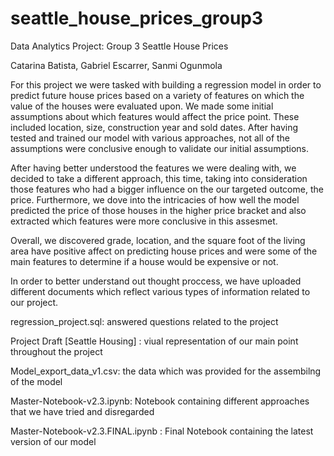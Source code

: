 # seattle_house_prices_group3
Data Analytics Project: Group 3 Seattle House Prices

Catarina Batista, Gabriel Escarrer, Sanmi Ogunmola

For this project we were tasked with building a regression model in order to predict future house prices based on a variety of features on which the value of the houses were evaluated upon. We made some initial assumptions about which features would affect the price point. These included location, size, construction year and sold dates. After having tested and trained our model with various approaches, not all of the assumptions were conclusive enough to validate our initial assumptions. 

After having better understood the features we were dealing with, we decided to take a different approach, this time, taking into consideration those features who had a bigger influence on the our targeted outcome, the price. 
Furthermore, we dove into the intricacies of how well the model predicted the price of those houses in the higher price bracket and also extracted which features were more conclusive in this assesmet.

Overall, we discovered grade, location, and the square foot of the living area have positive affect on predicting house prices and were some of the main features to determine if a house would be expensive or not.

In order to better understand out thought proccess, we have uploaded different documents which reflect various types of information related to our project. 

regression_project.sql: answered questions related to the project

Project Draft [Seattle Housing] : viual representation of our main point throughout the project

Model_export_data_v1.csv: the data which was provided for the assembilng of the model

Master-Notebook-v2.3.ipynb: Notebook containing different approaches that we have tried and disregarded 

Master-Notebook-v2.3.FINAL.ipynb : Final Notebook containing the latest version of our model
